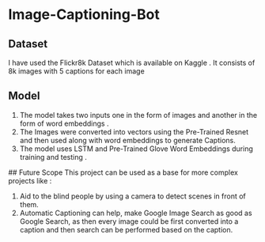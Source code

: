 # Image-Captioning-Bot
## Dataset
I have used the Flickr8k Dataset which is available on Kaggle . It consists of 8k images with 5 captions for each image
## Model 
<ol>
  <li>The model takes two inputs one in the form of images and another in the form of word embeddings . </li>
  <li>The Images were converted into vectors using the Pre-Trained Resnet and then used along with word embeddings to generate Captions.</li> 
  <li>The model uses LSTM and Pre-Trained Glove Word Embeddings during training and testing .</li>
</ol>
## Future Scope
This project can be used as a base for more complex projects like :
<ol>
  <li>Aid to the blind people by using a camera to detect scenes in front of them.</li>
   <li>Automatic Captioning can help, make Google Image Search as good as Google Search, as then every image could be first converted into a caption and then search can be performed based on the caption.</li>
</ol>
